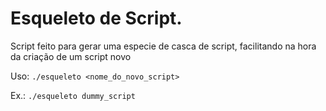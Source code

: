 Esqueleto de Script.
===========

Script feito para gerar uma especie de casca de script, facilitando na hora da criação de um script novo

Uso: `./esqueleto <nome_do_novo_script>`

Ex.: `./esqueleto dummy_script`


